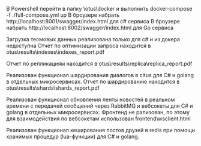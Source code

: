 В Powershell перейти в папку \otus\docker и выполнить docker-compose -f ./full-compose.yml up
В броузере набрать http://localhost:8001/swagger/index.html для c# сервиса
В броузере набрать http://localhost:8002/swagger/index.html для Go сервиса

Загрузка тесмовых данных реализована только для c# и из докера недоступна
Отчет по оптимизации запроса находится в otus\results\indexes\indexes_report.pdf

Отчет по репликациям находится в otus\results\replica\replica_report.pdf

Реализован функционал шардирования диалогов в citus для C# и golang в отдельных микросервисах. Отчет по шардированию находится в otus\results\shards\shards_report.pdf

Реализован функционал обновления ленты новостей в реальном времени с передачей сообщений через RabbitMQ и вебсокеты для C# и golang в отдельных микросервисах. Фронтенд не рализован, по этому для взаимодействия по вебсокетам использован frontend\wsclient.html

Реализован функционал кеширования постов друзей в redis при помощи хранимых процедур (lua-функции) для C# и golang.
